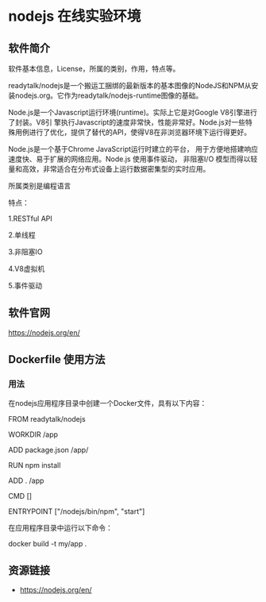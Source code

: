 # nodejs 在线实验环境

## 软件简介

软件基本信息，License，所属的类别，作用，特点等。

readytalk/nodejs是一个搬运工捆绑的最新版本的基本图像的NodeJS和NPM从安装nodejs.org。它作为readytalk/nodejs-runtime图像的基础。

Node.js是一个Javascript运行环境(runtime)。实际上它是对Google V8引擎进行了封装。V8引 擎执行Javascript的速度非常快，性能非常好。Node.js对一些特殊用例进行了优化，提供了替代的API，使得V8在非浏览器环境下运行得更好。

Node.js是一个基于Chrome JavaScript运行时建立的平台， 用于方便地搭建响应速度快、易于扩展的网络应用。Node.js 使用事件驱动， 非阻塞I/O 模型而得以轻量和高效，非常适合在分布式设备上运行数据密集型的实时应用。

所属类别是编程语言

特点：

1.RESTful API

2.单线程

3.非阻塞IO

4.V8虚拟机

5.事件驱动


## 软件官网

https://nodejs.org/en/

## Dockerfile 使用方法

### 用法
在nodejs应用程序目录中创建一个Docker文件，具有以下内容：

  FROM readytalk/nodejs

  WORKDIR /app
  
  ADD package.json /app/
  
  RUN npm install
  
  ADD . /app

  CMD []
  
  ENTRYPOINT ["/nodejs/bin/npm", "start"]
  
在应用程序目录中运行以下命令：

  docker build -t my/app .

## 资源链接

- https://nodejs.org/en/
